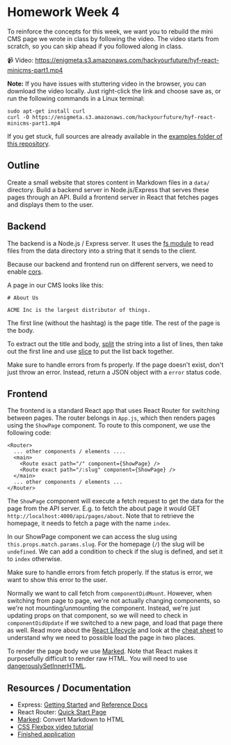 # Homework Week 4

To reinforce the concepts for this week, we want you to rebuild the mini CMS page we wrote in class by following the video. The video starts from scratch, so you can skip ahead if you followed along in class.

📹 Video: <https://enigmeta.s3.amazonaws.com/hackyourfuture/hyf-react-minicms-part1.mp4>

**Note:** If you have issues with stuttering video in the browser, you can download the video locally. Just right-click the link and choose save as, or run the following commands in a Linux terminal:

```
sudo apt-get install curl
curl -O https://enigmeta.s3.amazonaws.com/hackyourfuture/hyf-react-minicms-part1.mp4
```

If you get stuck, full sources are already available in the [examples folder of this repository](https://github.com/HackYourFutureBelgium/React/tree/master/examples/minicms).

## Outline

Create a small website that stores content in Markdown files in a `data/` directory. Build a backend server in Node.js/Express that serves these pages through an API. Build a frontend server in React that fetches pages and displays them to the user.

## Backend

The backend is a Node.js / Express server. It uses the [fs module](https://nodejs.org/api/fs.html) to read files from the data directory into a string that it sends to the client.

Because our backend and frontend run on different servers, we need to enable [cors](https://www.npmjs.com/package/cors). 

A page in our CMS looks like this:
```
# About Us

ACME Inc is the largest distributor of things.
```

The first line (without the hashtag) is the page title. The rest of the page is the body. 

To extract out the title and body, [split](https://developer.mozilla.org/en-US/docs/Web/JavaScript/Reference/Global_Objects/String/split) the string into a list of lines, then take out the first line and use [slice](https://developer.mozilla.org/en-US/docs/Web/JavaScript/Reference/Global_Objects/Array/slice) to put the list back together.

Make sure to handle errors from fs properly. If the page doesn't exist, don't just throw an error. Instead, return a JSON object with a `error` status code.

## Frontend

The frontend is a standard React app that uses React Router for switching between pages. The router belongs in `App.js`, which then renders pages using the `ShowPage` component. To route to this component, we use the following code:

```
<Router>
  ... other components / elements ....
  <main>
    <Route exact path="/" component={ShowPage} />
    <Route exact path="/:slug" component={ShowPage} />
  </main>
  ... other components / elements ...
</Router>
```

The `ShowPage` component will execute a fetch request to get the data for the page from the API server. E.g. to fetch the about page it would GET `http://localhost:4000/api/pages/about`. Note that to retrieve the homepage, it needs to fetch a page with the name `index`. 

In our ShowPage component we can access the slug using `this.props.match.params.slug`. For the homepage (`/`) the slug will be `undefined`. We can add a condition to check if the slug is defined, and set it to `index` otherwise.

Make sure to handle errors from fetch properly. If the status is error, we want to show this error to the user.

Normally we want to call fetch from `componentDidMount`. However, when switching from page to page, we're not actually changing components, so we're not mounting/unmounting the component. Instead, we're just updating props on that component, so we will need to check in `componentDidUpdate` if we switched to a new page, and load that page there as well. Read more about the [React Lifecycle](https://reactjs.org/docs/react-component.html#the-component-lifecycle) and look at the [cheat sheet](http://projects.wojtekmaj.pl/react-lifecycle-methods-diagram/) to understand why we need to possible load the page in two places.

To render the page body we use [Marked](https://www.npmjs.com/package/marked). Note that React makes it purposefully difficult to render raw HTML. You will need to use [dangerouslySetInnerHTML](https://reactjs.org/docs/dom-elements.html#dangerouslysetinnerhtml).

## Resources / Documentation

* Express: [Getting Started](http://expressjs.com/en/starter/hello-world.html) and [Reference Docs](http://expressjs.com/en/4x/api.html#req)
* React Router: [Quick Start Page](https://reacttraining.com/react-router/web/guides/quick-start)
* [Marked](https://www.npmjs.com/package/marked): Convert Markdown to HTML
* [CSS Flexbox video tutorial](https://flexbox.io/)
* [Finished application](https://github.com/HackYourFutureBelgium/React/tree/master/examples/minicms)

